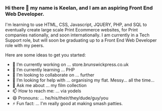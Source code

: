 ### Hi there 👋 my name is Keelan, and I am an aspiring Front End Web Developer. 

I'm learning to use HTML, CSS, Javascript, JQUERY, PHP, and SQL to eventually create large scale Print Ecommerce websites, for Print companies nationally, and soon internationally. I am currently in a Tech Support role, but will soon be graduating up to a Front End Web Developer role with my peers.

Here are some ideas to get you started:

- 🔭 I’m currently working on ... store.brunswickpress.co.uk
- 🌱 I’m currently learning ... PHP
- 👯 I’m looking to collaborate on ... further
- 🤔 I’m looking for help with ... organising my flat. Messy... all the time...
- 💬 Ask me about ... my film collection
- 📫 How to reach me: ... via yodels
- 😄 Pronouns: ... he/his/their/they/dude/guy/you
- ⚡ Fun fact: ... I'm really good at making smash patties.

